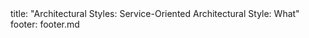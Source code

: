 <frontmatter>
title: "Architectural Styles: Service-Oriented Architectural Style: What"
footer: footer.md
</frontmatter>

<include src="navbar.md" boilerplate />

<include src="unit-inPage-asFlat.md" boilerplate />
